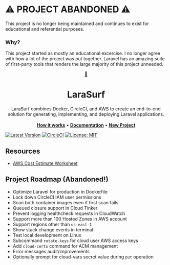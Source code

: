 # ⚠️ PROJECT ABANDONED ⚠️
This project is no longer being maintained and continues to exist for educational and referential purposes.

### Why?
This project started as mostly an educational excercise. I no longer agree with how a lot of the project was put together. Laravel has an amazing suite of first-party tools that renders the large majority of this project unneeded.

<div align="center">
  <a href="https://larasurf.com">
    🌊
  </a>
  <h1 align="center">LaraSurf</h1>

  <p align="center">
    LaraSurf combines Docker, CircleCI, and AWS to create an end-to-end solution for generating, implementing, and deploying Laravel applications.
    <br />
    <br />
    <a href="https://larasurf.com/how-it-works"><strong>How it works</strong></a>
    &bull;
    <a href="https://larasurf.com/docs"><strong>Documentation</strong></a>
    &bull;
    <a href="https://larasurf.com/new"><strong>New Project</strong></a>
    <br />
  </p>
</div>

[![Latest Version](https://img.shields.io/github/v/tag/larasurf/larasurf?label=latest&sort=semver)](https://github.com/larasurf/larasurf/releases)
[![CircleCI](https://circleci.com/gh/larasurf/larasurf/tree/main.svg?style=svg)](https://circleci.com/gh/larasurf/larasurf/?branch=main)
[![License: MIT](https://img.shields.io/badge/License-MIT-yellow.svg)](https://opensource.org/licenses/MIT)

## Resources
* [AWS Cost Estimate Worksheet](https://docs.google.com/spreadsheets/d/1-BHba2Z1FiU84Kkw7YAyNgDhNnARdYdwOnpxr-uQYP4)

## Project Roadmap (Abandoned!)
- Optimize Laravel for production in Dockerfile<br/>
- Lock down CircleCI IAM user permissions<br/>
- Scan both container images even if first scan fails<br/>
- Queued closure support in Cloud Tinker<br/>
- Prevent logging healthcheck requests in CloudWatch<br/>
- Support more than 100 Hosted Zones in AWS account<br/>
- Support regions other than `us-east-1`<br/>
- Show stack change events in terminal<br/>
- Test local development on Linux<br/>
- Subcommand `rotate-keys` for cloud user AWS access keys<br/>
- Add `cloud-certs` command for ACM management<br/>
- Error messages audit/improvements<br/>
- Optionally prompt for cloud-vars secret value during `put` operation<br/>
